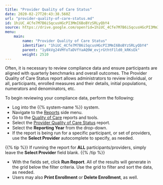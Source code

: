 ```yaml
---
title: "Provider Quality of Care Status"
date: 2020-02-27T20:43:38.560Z
url: "provider-quality-of-care-status.md"
id: 1hiUC_4Cfe7M7B6iSqcusHGcPI3MmI6BoBYzSRLyQbY4
source: https://drive.google.com/open?id=1hiUC_4Cfe7M7B6iSqcusHGcPI3MmI6BoBYzSRLyQbY4
menu:
    main:
        name: "Provider Quality of Care Status"
        identifier: "1hiUC_4Cfe7M7B6iSqcusHGcPI3MmI6BoBYzSRLyQbY4"
        parent: "1y8kVg24VMfoTaDVfYaAQ9W_evjrGthtF1ld0_kRKsEk"
        weight: 2510
---
```

Often, it is necessary to review compliance data and ensure participants are aligned with quarterly benchmarks and overall outcomes. The Provider Quality of Care Status report allows administrators to review individual, or all, participants, enrolled measures and their details, initial populations, numerators and denominators, etc.  

To begin reviewing your compliance data, perform the following:

* Log into the {{% system-name %}} system.
* Navigate to the [Reports](https://system/?f=layout&module=reports&name=reports&tabmodule=reports) side menu.
* Go to the [Quality of Care](https://system/?f=layout&module=reports&name=Quality+of+Care&tabmodule=reports&t=Quality+of+Care) reports and tools.
* Select the [Provider Quality of Care Status](https://system/?f=layout&s=pat&module=MIPS&name=Quality+of+Care+Status&t=Quality+of+Care&tabmodule=reports) report.
* Select the <strong>Reporting Year</strong> from the drop-down.
* If the report is being run for a specific participant, or set of providers, use the <strong>Select Provider</strong> autocomplete to specify, as needed. 

{{% tip %}} If running the report for **ALL** participants/providers, simply leave the **Select Provider** field blank. {{% /tip %}}

* With the fields set, click <strong>Run Report</strong>. All of the results will generate in the grid below the filter criteria. Use the grid to filter and sort the data, as needed.
* Users may also <strong>Print Enrollment</strong> or <strong>Delete Enrollment</strong>, as well.
